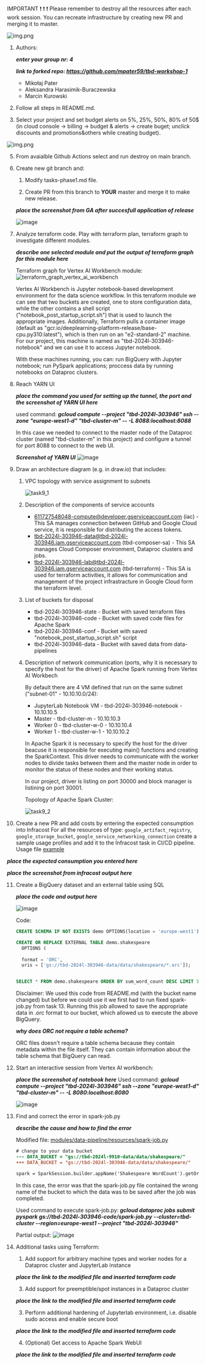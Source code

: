 IMPORTANT ❗ ❗ ❗ Please remember to destroy all the resources after each work session. You can recreate infrastructure by creating new PR and merging it to master.
  
![img.png](doc/figures/destroy.png)

1. Authors:

   ***enter your group nr: 4***

   ***link to forked repo: https://github.com/mpater59/tbd-workshop-1***

   - Mikołaj Pater
   - Aleksandra Harasimik-Buraczewska
   - Marcin Kurowski
   
2. Follow all steps in README.md.

3. Select your project and set budget alerts on 5%, 25%, 50%, 80% of 50$ (in cloud console -> billing -> budget & alerts -> create buget; unclick discounts and promotions&others while creating budget).

  ![img.png](doc/figures/discounts.png)

5. From avaialble Github Actions select and run destroy on main branch.
   
6. Create new git branch and:
    1. Modify tasks-phase1.md file.
    
    2. Create PR from this branch to **YOUR** master and merge it to make new release. 
    
    ***place the screenshot from GA after succesfull application of release***

   ![image](https://github.com/mpater59/tbd-workshop-1/assets/32270817/0d857771-a820-49a0-acf0-63391c33bf7a)


7. Analyze terraform code. Play with terraform plan, terraform graph to investigate different modules.

    ***describe one selected module and put the output of terraform graph for this module here***

   Terraform graph for Vertex AI Workbench module:
   ![terraform_graph_vertex_ai_workbench](https://github.com/mpater59/tbd-workshop-1/assets/32270817/8536ae46-7e11-426a-b34a-4748bc7bef91)

   Vertex AI Workbench is Jupyter notebook-based development environment for the data science workflow. In this terraform module we can see that two buckets are created, one to store configuration data, while the other contains a shell script ("notebook_post_startup_script.sh") that is used to launch the 
   appropriate images. Additionally, Terraform pulls a container image (default as "gcr.io/deeplearning-platform-release/base-cpu.py310:latest"), which is then run on an "e2-standard-2" machine. For our project, this machine is named as "tbd-2024l-303946-notebook" and we can use it to access Jupyter notebook.

   With these machines running, you can: run BigQuery with Jupyter notebook; run PySpark applications; proccess data by running notebooks on Dataproc clusters.
   
8. Reach YARN UI
   
   ***place the command you used for setting up the tunnel, the port and the screenshot of YARN UI here***

   used command: ***gcloud compute --project "tbd-2024l-303946" ssh --zone "europe-west1-d" "tbd-cluster-m" -- -L 8088:localhost:8088***

   In this case we needed to connect to the master node of the Dataproc cluster (named "tbd-cluster-m" in this project) and configure a tunnel for port 8088 to connect to the web UI.

   ***Screenshot of YARN UI***
   ![image](https://github.com/mpater59/tbd-workshop-1/assets/32270817/5a3b9da8-4914-4902-9c97-303ffff159f8)

   
9. Draw an architecture diagram (e.g. in draw.io) that includes:
    1. VPC topology with service assignment to subnets

       ![task9_1](https://github.com/mpater59/tbd-workshop-1/assets/32270817/0fc5ae98-3caa-436d-942d-1cb683c20c3a)

    2. Description of the components of service accounts

        - 611727548048-compute@developer.gserviceaccount.com (iac) - This SA manages connection between GitHub and Google Cloud service, it is responsible for distributing the access tokens.
        - tbd-2024l-303946-data@tbd-2024l-303946.iam.gserviceaccount.com (tbd-composer-sa) - This SA manages Cloud Composer environment, Dataproc clusters and jobs.
        - tbd-2024l-303946-lab@tbd-2024l-303946.iam.gserviceaccount.com (tbd-terraform)	- This SA is used for terraform activities, it allows for communication and management of the project infrastracture in Google Cloud form the terraform level. 

    3. List of buckets for disposal
    
        - tbd-2024l-303946-state - Bucket with saved terraform files
        - tbd-2024l-303946-code - Bucket with saved code files for Apache Spark
        - tbd-2024l-303946-conf - Bucket with saved "notebook_post_startup_script.sh" script
        - tbd-2024l-303946-data - Bucket with saved data from data-pipelines
    
    4. Description of network communication (ports, why it is necessary to specify the host for the driver) of Apache Spark running from Vertex AI Workbech
  
        By default there are 4 VM defined that run on the same subnet ("subnet-01" - 10.10.10.0/24):
        - JupyterLab Notebook VM - tbd-2024l-303946-notebook - 10.10.10.5
        - Master - tbd-cluster-m - 10.10.10.3
        - Worker 0 - tbd-cluster-w-0 - 10.10.10.4
        - Worker 1 - tbd-cluster-w-1 - 10.10.10.2
      
        In Apache Spark it is necessary to specify the host for the driver beacuse it is responsible for executing main() functions and creating the SparkContext. This driver needs to communicate with the worker nodes to divide tasks between them and the master node in order to monitor the status of these nodes and their working status. 

        In our project, driver is listing on port 30000 and block manager is listining on port 30001.

       Topology of Apache Spark Cluster:
       
       ![task9_2](https://github.com/mpater59/tbd-workshop-1/assets/32270817/666e0291-13f0-4bb7-bad8-fffa972d7c9e)


10. Create a new PR and add costs by entering the expected consumption into Infracost
For all the resources of type: `google_artifact_registry`, `google_storage_bucket`, `google_service_networking_connection`
create a sample usage profiles and add it to the Infracost task in CI/CD pipeline. Usage file [example](https://github.com/infracost/infracost/blob/master/infracost-usage-example.yml) 

   ***place the expected consumption you entered here***

   ***place the screenshot from infracost output here***

11. Create a BigQuery dataset and an external table using SQL
    
    ***place the code and output here***

    ![image](https://github.com/mpater59/tbd-workshop-1/assets/32270817/b0f5b3d4-1314-42f6-8ed0-f95b70ba0f9f)

    Code:
    ```sql
    CREATE SCHEMA IF NOT EXISTS demo OPTIONS(location = 'europe-west1');

    CREATE OR REPLACE EXTERNAL TABLE demo.shakespeare
      OPTIONS (
      
      format = 'ORC',
      uris = ['gs://tbd-2024l-303946-data/data/shakespeare/*.orc']);
    
    
    SELECT * FROM demo.shakespeare ORDER BY sum_word_count DESC LIMIT 5;
    ```
    Disclaimer: We used this code from README.md (with the bucket name changed) but before we could use it we first had to run fixed spark-job.py from task 13. Running this job allowed to save the appropriate data in .orc format to our bucket, which allowed us to execute the above BigQuery.
   
    ***why does ORC not require a table schema?***

    ORC files doesn't require a table schema because they contain metadata within the file itself. They can contain information about the table schema that BigQuery can read.

  
12. Start an interactive session from Vertex AI workbench:

    ***place the screenshot of notebook here***
    Used command: ***gcloud compute --project "tbd-2024l-303946" ssh --zone "europe-west1-d" "tbd-cluster-m" -- -L 8080:localhost:8080***
    
    ![image](https://github.com/mpater59/tbd-workshop-1/assets/32270817/33863228-120a-4763-abb5-ac07145b806e)

   
13. Find and correct the error in spark-job.py

    ***describe the cause and how to find the error***

    Modified file: [modules/data-pipeline/resources/spark-job.py](modules/data-pipeline/resources/spark-job.py)

    ```diff
    # change to your data bucket
    --- DATA_BUCKET = "gs://tbd-2024l-9910-data/data/shakespeare/"
    +++ DATA_BUCKET = "gs://tbd-2024l-303946-data/data/shakespeare/"
    
    spark = SparkSession.builder.appName('Shakespeare WordCount').getOrCreate()
    ```

    In this case, the error was that the spark-job.py file contained the wrong name of the bucket to which the data was to be saved after the job was completed.
    
    Used command to execute spark-job.py: ***gcloud dataproc jobs submit pyspark gs://tbd-2024l-303946-code/spark-job.py --cluster=tbd-cluster --region=europe-west1 --project "tbd-2024l-303946"***

    Partial output:
    ![image](https://github.com/mpater59/tbd-workshop-1/assets/32270817/53b1d7f5-f639-4f32-b00a-cd4cbd7db071)


14. Additional tasks using Terraform:

    1. Add support for arbitrary machine types and worker nodes for a Dataproc cluster and JupyterLab instance

    ***place the link to the modified file and inserted terraform code***
    
    3. Add support for preemptible/spot instances in a Dataproc cluster

    ***place the link to the modified file and inserted terraform code***
    
    3. Perform additional hardening of Jupyterlab environment, i.e. disable sudo access and enable secure boot
    
    ***place the link to the modified file and inserted terraform code***

    4. (Optional) Get access to Apache Spark WebUI

    ***place the link to the modified file and inserted terraform code***
